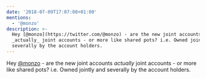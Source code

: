 ```yaml
---
date: '2018-07-09T17:07:08+01:00'
mentions:
  - '@monzo'
description: >-
  Hey [@monzo](https://twitter.com/@monzo) - are the new joint accounts
  _actually_ joint accounts - or more like shared pots? i.e. Owned jointly and
  severally by the account holders.
---
```

Hey [@monzo](https://twitter.com/@monzo) - are the new joint accounts _actually_ joint accounts - or more like shared pots? i.e. Owned jointly and severally by the account holders.
